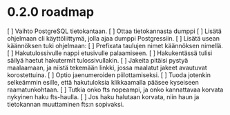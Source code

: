
# 0.2.0 roadmap

[ ] Vaihto PostgreSQL tietokantaan.
    [ ] Ottaa tietokannasta dumppi
    [ ] Lisätä ohjelmaan cli käyttöliittymä, jolla ajaa dumppi Postgressiin.
[ ] Lisätä usean käännöksen tuki ohjelmaan:
    [ ] Prefixata taulujen nimet käännöksen nimellä.
[ ] Hakutulossivulle nappi etusivulle palaamiseen.
[ ] Hakukentässä tulisi säilyä haetut hakutermit tulossivullakin.
[ ] Jakeita pitäisi pystyä maalaamaan, ja niistä tekemään linkki, jossa maalatut jakeet
    avautuvat korostettuina.
[ ] Optio jaenumeroiden piilottamiseksi.
[ ] Tuoda jotenkin selkeämmin esille, että hakutuloksia klikkaamalla pääsee kyseiseen
    raamatunkohtaan.
[ ] Tutkia onko fts nopeampi, ja onko kannattavaa korvata nykyinen haku fts-haulla.
    [ ] Jos haku halutaan korvata, niin haun ja tietokannan muuttaminen
        fts:n sopivaksi.


